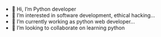 - 👋 Hi, I’m Python developer
- 👀 I’m interested in software development, ethical hacking...
- 🌱 I’m currently working as python web developer...
- 💞️ I’m looking to collaborate on learning python

<!---
biradar8/biradar8 is a ✨ special ✨ repository because its `README.md` (this file) appears on your GitHub profile.
You can click the Preview link to take a look at your changes.
--->
